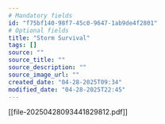 ```yaml
---
# Mandatory fields
id: "f75bf140-98f7-45c0-9647-1ab9de4f2801"
# Optional fields
title: "Storm Survival"
tags: []
source: ""
source_title: ""
source_description: ""
source_image_url: ""
created_date: "04-28-2025T09:34"
modified_date: "04-28-2025T22:45"
---
```

[[file-20250428093441829812.pdf]]